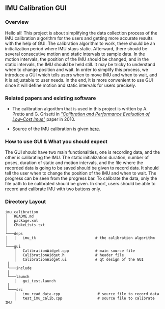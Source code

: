 
## IMU Calibration GUI

### Overview
Hello all! This project is about simplifying the data collection process of the IMU calibration algorithm for the users and getting more accurate results with the help of GUI. The calibration algorithm to work, there should be an initialization period where IMU stays static. Afterward, there should be several consecutive motion and static intervals to sample data. In the motion intervals, the position of the IMU should be changed, and in the static intervals, the IMU should be held still. It may be tricky to understand when to change position and wait. In order to simplify this process, we introduce a GUI which tells users when to move IMU and when to wait, and it is adjustable to user needs. In the end, it is more convenient to use GUI since it will define motion and static intervals for users precisely.

### Related papers and existing software

 - The calibration algorithm that is used in this project is written by A. Pretto and G. Grisetti in
*["Calibration and Performance Evaluation of Low-Cost Imus"](https://www.imeko.org/publications/tc4-2014/IMEKO-TC4-2014-429.pdf)* paper in 2010.

- Source of the IMU calibration is given [here](https://bitbucket.org/alberto_pretto/imu_tk/src/master/).

### How to use GUI & What you should expect

The GUI should have two main functionalities, one is recording data, and the other is calibrating the IMU. The static initialization duration, number of poses, duration of static and motion intervals, and the file where the recorded data is going to be saved should be given to record data. It should tell the user when to change the position of the IMU and when to wait. The progress can be seen from the progress bar. To calibrate the data, only the file path to be calibrated should be given. In short, users should be able to record and calibrate IMU with two buttons only.


### Directory Layout
```
imu_calibration
│   README.md
│   package.xml
│   CMakeLists.txt
│
└───deps
│   │   imu_tk                           # the calibration algorithm
│
└───gui
    │   CalibrationWidget.cpp            # main source file
    │   CalibrationWidget.h              # header file
    │   CalibrationWidget.ui             # qt design of the GUI
 │
 └───include
 │
 └───launch
    │   gui_test.launch
 │
 └───src
    │   imu_read_data.cpp                 # source file to record data
    │   test_imu_calib.cpp                # source file to calibrate IMU
```
